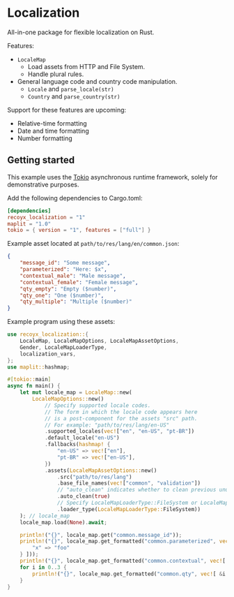 # Localization

All-in-one package for flexible localization on Rust.

Features:

- `LocaleMap`
  - Load assets from HTTP and File System.
  - Handle plural rules.
- General language code and country code manipulation.
  - `Locale` and `parse_locale(str)`
  - `Country` and `parse_country(str)`

Support for these features are upcoming:

- Relative-time formatting
- Date and time formatting
- Number formatting

## Getting started

This example uses the [Tokio](https://tokio.rs) asynchronous runtime framework, solely for demonstrative purposes.

Add the following dependencies to Cargo.toml:

```toml
[dependencies]
recoyx_localization = "1"
maplit = "1.0"
tokio = { version = "1", features = ["full"] }
```

Example asset located at `path/to/res/lang/en/common.json`:

```json
{
    "message_id": "Some message",
    "parameterized": "Here: $x",
    "contextual_male": "Male message",
    "contextual_female": "Female message",
    "qty_empty": "Empty ($number)",
    "qty_one": "One ($number)",
    "qty_multiple": "Multiple ($number)"
}
```

Example program using these assets:

```rust
use recoyx_localization::{
    LocaleMap, LocaleMapOptions, LocaleMapAssetOptions,
    Gender, LocaleMapLoaderType,
    localization_vars,
};
use maplit::hashmap;

#[tokio::main]
async fn main() {
    let mut locale_map = LocaleMap::new(
        LocaleMapOptions::new()
            // Specify supported locale codes.
            // The form in which the locale code appears here
            // is a post-component for the assets "src" path. 
            // For example: "path/to/res/lang/en-US"
            .supported_locales(vec!["en", "en-US", "pt-BR"])
            .default_locale("en-US")
            .fallbacks(hashmap! {
                "en-US" => vec!["en"],
                "pt-BR" => vec!["en-US"],
            })
            .assets(LocaleMapAssetOptions::new()
                .src("path/to/res/lang")
                .base_file_names(vec!["common", "validation"])
                // "auto_clean" indicates whether to clean previous unused locale data. 
                .auto_clean(true)
                // Specify LocaleMapLoaderType::FileSystem or LocaleMapLoaderType::Http
                .loader_type(LocaleMapLoaderType::FileSystem))
    ); // locale_map
    locale_map.load(None).await;

    println!("{}", locale_map.get("common.message_id"));
    println!("{}", locale_map.get_formatted("common.parameterized", vec![ &localization_vars!{
        "x" => "foo"
    } ]));
    println!("{}", locale_map.get_formatted("common.contextual", vec![ &Gender::Female ]));
    for i in 0..3 {
        println!("{}", locale_map.get_formatted("common.qty", vec![ &i ]));
    }
}
```